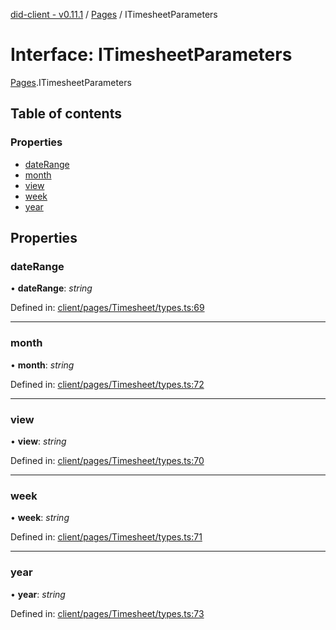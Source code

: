 [did-client - v0.11.1](../README.md) / [Pages](../modules/pages.md) / ITimesheetParameters

# Interface: ITimesheetParameters

[Pages](../modules/pages.md).ITimesheetParameters

## Table of contents

### Properties

- [dateRange](pages.itimesheetparameters.md#daterange)
- [month](pages.itimesheetparameters.md#month)
- [view](pages.itimesheetparameters.md#view)
- [week](pages.itimesheetparameters.md#week)
- [year](pages.itimesheetparameters.md#year)

## Properties

### dateRange

• **dateRange**: *string*

Defined in: [client/pages/Timesheet/types.ts:69](https://github.com/Puzzlepart/did/blob/dev/client/pages/Timesheet/types.ts#L69)

___

### month

• **month**: *string*

Defined in: [client/pages/Timesheet/types.ts:72](https://github.com/Puzzlepart/did/blob/dev/client/pages/Timesheet/types.ts#L72)

___

### view

• **view**: *string*

Defined in: [client/pages/Timesheet/types.ts:70](https://github.com/Puzzlepart/did/blob/dev/client/pages/Timesheet/types.ts#L70)

___

### week

• **week**: *string*

Defined in: [client/pages/Timesheet/types.ts:71](https://github.com/Puzzlepart/did/blob/dev/client/pages/Timesheet/types.ts#L71)

___

### year

• **year**: *string*

Defined in: [client/pages/Timesheet/types.ts:73](https://github.com/Puzzlepart/did/blob/dev/client/pages/Timesheet/types.ts#L73)
